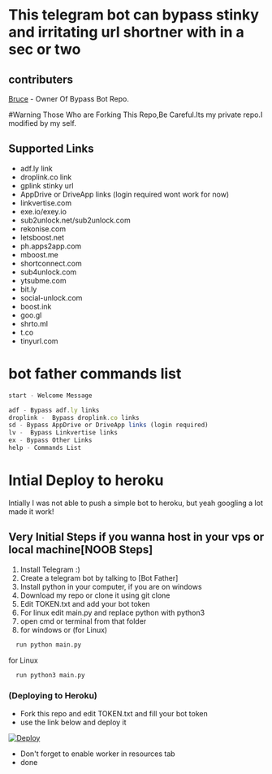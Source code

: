 # This telegram bot can bypass stinky and irritating url shortner with in a sec or two


## contributers
[Bruce](https://Brooklyn888@github.com) - Owner Of Bypass Bot Repo.

#Warning
Those Who are Forking This Repo,Be Careful.Its my private repo.I modified by my self.


## Supported Links
- adf.ly link
- droplink.co link
- gplink stinky url
- AppDrive or DriveApp links (login required wont work for now)
- linkvertise.com
- exe.io/exey.io
- sub2unlock.net/sub2unlock.com
- rekonise.com
- letsboost.net
- ph.apps2app.com
- mboost.me
- shortconnect.com
- sub4unlock.com
- ytsubme.com
- bit.ly
- social-unlock.com
- boost.ink
- goo.gl
- shrto.ml
- t.co
- tinyurl.com

# bot father commands list
```javascript
start - Welcome Message

adf - Bypass adf.ly links
droplink -  Bypass droplink.co links
sd - Bypass AppDrive or DriveApp links (login required)
lv -  Bypass Linkvertise links
ex - Bypass Other Links
help - Commands List
```

# Intial Deploy to heroku
Intially I was not able to push a simple bot to heroku, but yeah googling a lot made it work!

## Very Initial Steps if you wanna host in your vps or local machine[NOOB Steps]

1. Install Telegram :)
2. Create a telegram bot by talking to [Bot Father]
3. Install python in your computer, if you are on windows 
4. Download my repo or clone it using git clone
5. Edit TOKEN.txt and add your bot token
6. For linux edit main.py and replace python with python3
7. open cmd or terminal from that folder
8. for windows or  (for Linux)

```bash
  run python main.py
```
for Linux
```bash
  run python3 main.py
```

### (Deploying to Heroku)
- Fork this repo and edit TOKEN.txt and fill your bot token
- use the link below and deploy it

[![Deploy](https://www.herokucdn.com/deploy/button.svg)](https://heroku.com/deploy?template=https://github.com/oisoumerlingithuub01/BYPASS-BOT)

- Don't forget to enable worker in resources tab
- done

